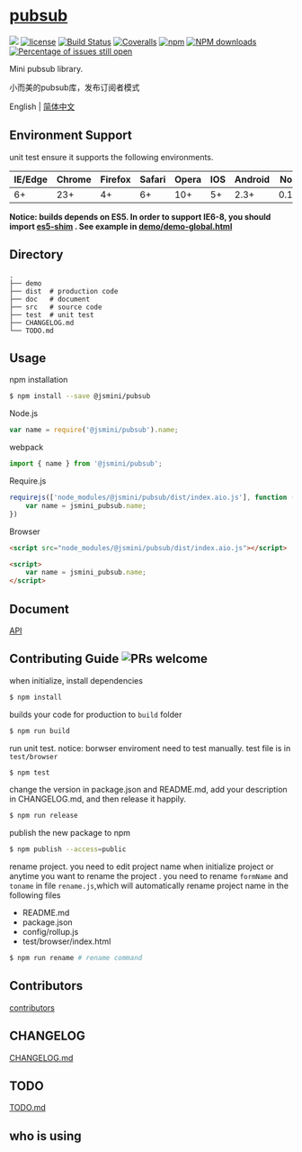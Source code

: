 # [pubsub](https://github.com/jsmini/pubsub)  

[![](https://img.shields.io/badge/Powered%20by-jslib%20pubsub-brightgreen.svg)](https://github.com/yanhaijing/jslib-pubsub)
[![license](https://img.shields.io/badge/license-MIT-blue.svg)](https://github.com/jsmini/pubsub/blob/master/LICENSE)
[![Build Status](https://travis-ci.org/jsmini/pubsub.svg?branch=master)](https://travis-ci.org/jsmini/pubsub)
[![Coveralls](https://img.shields.io/coveralls/jsmini/pubsub.svg)](https://coveralls.io/github/jsmini/pubsub)
[![npm](https://img.shields.io/badge/npm-0.2.1-orange.svg)](https://www.npmjs.com/package/@jsmini/pubsub)
[![NPM downloads](http://img.shields.io/npm/dm/@jsmini/pubsub.svg?style=flat-square)](http://www.npmtrends.com/@jsmini/pubsub)
[![Percentage of issues still open](http://isitmaintained.com/badge/open/jsmini/pubsub.svg)](http://isitmaintained.com/project/jsmini/pubsub "Percentage of issues still open")

Mini pubsub library.

小而美的pubsub库，发布订阅者模式

English | [简体中文](./README-zh_CN.md)

## Environment Support

unit test ensure it supports the following environments.

| IE/Edge | Chrome | Firefox | Safari | Opera | IOS  | Android | Node  |
| ------- | ------ | ------- | ------ | ----- | ---- | ------- | ----- |
| 6+      | 23+    | 4+      | 6+     | 10+   | 5+   | 2.3+    | 0.10+ |

**Notice:  builds depends on ES5. In order to support IE6-8,  you should import  [es5-shim](http://github.com/es-shims/es5-shim/) . See example in [demo/demo-global.html](./demo/demo-global.html)**

## Directory

```
.
├── demo
├── dist  # production code
├── doc   # document
├── src   # source code
├── test  # unit test
├── CHANGELOG.md
└── TODO.md
```

## Usage
npm installation

```bash
$ npm install --save @jsmini/pubsub
```

Node.js

```js
var name = require('@jsmini/pubsub').name;
```

webpack

```js
import { name } from '@jsmini/pubsub';
```

Require.js

```js
requirejs(['node_modules/@jsmini/pubsub/dist/index.aio.js'], function (jsmini_pubsub) {
    var name = jsmini_pubsub.name;
})
```

Browser

```html
<script src="node_modules/@jsmini/pubsub/dist/index.aio.js"></script>

<script>
    var name = jsmini_pubsub.name;
</script>
```

## Document

[API](https://github.com/jsmini/pubsub/blob/master/doc/api.md)

## Contributing Guide  ![PRs welcome](<https://img.shields.io/badge/PRs-welcome-brightgreen.svg>)
when initialize, install dependencies 

```bash
$ npm install
```

builds your code for production to `build` folder

```bash
$ npm run build
```

run unit test.  notice: borwser enviroment need to test manually.  test file is in `test/browser`

```bash
$ npm test
```

change  the  version in package.json and README.md, add your description in CHANGELOG.md, and then release it happily.

```bash
$ npm run release
```

publish the new package to npm

```bash
$ npm publish --access=public
```

rename  project. you need to edit project name when initialize project or anytime you want to rename the project . you need to rename `formName` and `toname` in file `rename.js`,which will automatically rename project name in the following files

- README.md
- package.json
- config/rollup.js
- test/browser/index.html

```bash
$ npm run rename # rename command
```

## Contributors
[contributors](https://github.com/jsmini/pubsub/graphs/contributors)

## CHANGELOG
[CHANGELOG.md](https://github.com/jsmini/pubsub/blob/master/CHANGELOG.md)

## TODO
[TODO.md](https://github.com/jsmini/pubsub/blob/master/TODO.md)

## who is using
